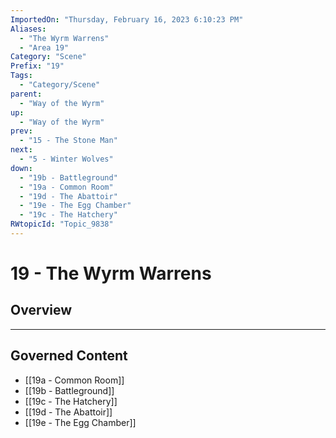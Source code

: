 ```yaml
---
ImportedOn: "Thursday, February 16, 2023 6:10:23 PM"
Aliases:
  - "The Wyrm Warrens"
  - "Area 19"
Category: "Scene"
Prefix: "19"
Tags:
  - "Category/Scene"
parent:
  - "Way of the Wyrm"
up:
  - "Way of the Wyrm"
prev:
  - "15 - The Stone Man"
next:
  - "5 - Winter Wolves"
down:
  - "19b - Battleground"
  - "19a - Common Room"
  - "19d - The Abattoir"
  - "19e - The Egg Chamber"
  - "19c - The Hatchery"
RWtopicId: "Topic_9838"
---
```

# 19 - The Wyrm Warrens
## Overview
---
## Governed Content
- [[19a - Common Room]]
- [[19b - Battleground]]
- [[19c - The Hatchery]]
- [[19d - The Abattoir]]
- [[19e - The Egg Chamber]]


